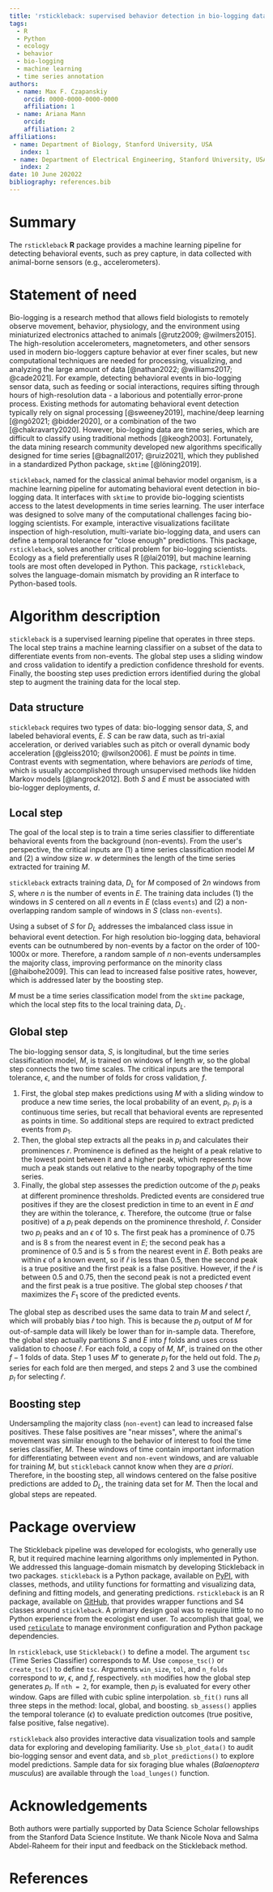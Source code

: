 ```yaml
---
title: 'rstickleback: supervised behavior detection in bio-logging data'
tags:
  - R
  - Python
  - ecology
  - behavior
  - bio-logging
  - machine learning
  - time series annotation
authors:
  - name: Max F. Czapanskiy
    orcid: 0000-0000-0000-0000
    affiliation: 1
  - name: Ariana Mann
    orcid: 
    affiliation: 2
affiliations:
 - name: Department of Biology, Stanford University, USA
   index: 1
 - name: Department of Electrical Engineering, Stanford University, USA
   index: 2
date: 10 June 202022
bibliography: references.bib
---
```


# Summary

The `rstickleback` **R** package provides a machine learning pipeline for detecting behavioral events, such as prey capture, in data collected with animal-borne sensors (e.g., accelerometers).

# Statement of need

Bio-logging is a research method that allows field biologists to remotely observe movement, behavior, physiology, and the environment using miniaturized electronics attached to animals [@rutz2009; @wilmers2015]. The high-resolution accelerometers, magnetometers, and other sensors used in modern bio-loggers capture behavior at ever finer scales, but new computational techniques are needed for processing, visualizing, and analyzing the large amount of data [@nathan2022; @williams2017; @cade2021]. For example, detecting behavioral events in bio-logging sensor data, such as feeding or social interactions, requires sifting through hours of high-resolution data - a laborious and potentially error-prone process. Existing methods for automating behavioral event detection typically rely on signal processing [@sweeney2019], machine/deep learning [@ngô2021; @bidder2020], or a combination of the two [@chakravarty2020]. However, bio-logging data are time series, which are difficult to classify using traditional methods [@keogh2003]. Fortunately, the data mining research community developed new algorithms specifically designed for time series [@bagnall2017; @ruiz2021], which they published in a standardized Python package, `sktime` [@löning2019].

`stickleback`, named for the classical animal behavior model organism, is a machine learning pipeline for automating behavioral event detection in bio-logging data. It interfaces with `sktime` to provide bio-logging scientists access to the latest developments in time series learning. The user interface was designed to solve many of the computational challenges facing bio-logging scientists. For example, interactive visualizations facilitate inspection of high-resolution, multi-variate bio-logging data, and users can define a temporal tolerance for "close enough" predictions. This package, `rstickleback`, solves another critical problem for bio-logging scientists. Ecology as a field preferentially uses R [@lai2019], but machine learning tools are most often developed in Python. This package, `rstickleback`, solves the language-domain mismatch by providing an R interface to Python-based tools.

# Algorithm description

`stickleback` is a supervised learning pipeline that operates in three steps. The local step trains a machine learning classifier on a subset of the data to differentiate events from non-events. The global step uses a sliding window and cross validation to identify a prediction confidence threshold for events. Finally, the boosting step uses prediction errors identified during the global step to augment the training data for the local step.

## Data structure

`stickleback` requires two types of data: bio-logging sensor data, $S$, and labeled behavioral events, $E$. $S$ can be raw data, such as tri-axial acceleration, or derived variables such as pitch or overall dynamic body acceleration [@gleiss2010; @wilson2006]. $E$ must be *points* in time. Contrast events with segmentation, where behaviors are *periods* of time, which is usually accomplished through unsupervised methods like hidden Markov models [@langrock2012]. Both $S$ and $E$ must be associated with bio-logger deployments, $d$.

## Local step

The goal of the local step is to train a time series classifier to differentiate behavioral events from the background (non-events). From the user's perspective, the critical inputs are (1) a time series classification model $M$ and (2) a window size $w$. $w$ determines the length of the time series extracted for training $M$.

`stickleback` extracts training data, $D_L$ for $M$ composed of $2n$ windows from $S$, where $n$ is the number of events in $E$. The training data includes (1) the windows in $S$ centered on all $n$ events in $E$ (class `events`) and (2) a non-overlapping random sample of windows in $S$ (class `non-events`).

Using a subset of $S$ for $D_L$ addresses the imbalanced class issue in behavioral event detection. For high resolution bio-logging data, behavioral events can be outnumbered by non-events by a factor on the order of 100-1000x or more. Therefore, a random sample of $n$ non-events undersamples the majority class, improving performance on the minority class [@haibohe2009]. This can lead to increased false positive rates, however, which is addressed later by the boosting step.

$M$ must be a time series classification model from the `sktime` package, which the local step fits to the local training data, $D_L$.

## Global step

The bio-logging sensor data, $S$, is longitudinal, but the time series classification model, $M$, is trained on windows of length $w$, so the global step connects the two time scales. The critical inputs are the temporal tolerance, $\epsilon$, and the number of folds for cross validation, $f$.

1.  First, the global step makes predictions using $M$ with a sliding window to produce a new time series, the local probability of an event, $p_l$. $p_l$ is a continuous time series, but recall that behavioral events are represented as points in time. So additional steps are required to extract predicted events from $p_1$.
2.  Then, the global step extracts all the peaks in $p_l$ and calculates their prominences $r$. Prominence is defined as the height of a peak relative to the lowest point between it and a higher peak, which represents how much a peak stands out relative to the nearby topography of the time series.
3.  Finally, the global step assesses the prediction outcome of the $p_l$ peaks at different prominence thresholds. Predicted events are considered true positives if they are the closest prediction in time to an event in $E$ *and* they are within the tolerance, $\epsilon$. Therefore, the outcome (true or false positive) of a $p_l$ peak depends on the prominence threshold, $\hat{r}$. Consider two $p_l$ peaks and an $\epsilon$ of 10 s. The first peak has a prominence of 0.75 and is 8 s from the nearest event in $E$; the second peak has a prominence of 0.5 and is 5 s from the nearest event in $E$. Both peaks are within $\epsilon$ of a known event, so if $\hat{r}$ is less than 0.5, then the second peak is a true positive and the first peak is a false positive. However, if the $\hat{r}$ is between 0.5 and 0.75, then the second peak is not a predicted event and the first peak is a true positive. The global step chooses $\hat{r}$ that maximizes the $F_1$ score of the predicted events.

The global step as described uses the same data to train $M$ and select $\hat{r}$, which will probably bias $\hat{r}$ too high. This is because the $p_l$ output of $M$ for out-of-sample data will likely be lower than for in-sample data. Therefore, the global step actually partitions $S$ and $E$ into $f$ folds and uses cross validation to choose $\hat{r}$. For each fold, a copy of $M$, $M'$, is trained on the other $f-1$ folds of data. Step 1 uses $M'$ to generate $p_l$ for the held out fold. The $p_l$ series for each fold are then merged, and steps 2 and 3 use the combined $p_l$ for selecting $\hat{r}$.

## Boosting step

Undersampling the majority class (`non-event`) can lead to increased false positives. These false positives are "near misses", where the animal's movement was similar enough to the behavior of interest to fool the time series classifier, $M$. These windows of time contain important information for differentiating between `event` and `non-event` windows, and are valuable for training $M$, but `stickleback` cannot know when they are *a priori*. Therefore, in the boosting step, all windows centered on the false positive predictions are added to $D_L$, the training data set for $M$. Then the local and global steps are repeated.

# Package overview

The Stickleback pipeline was developed for ecologists, who generally use R, but it required machine learning algorithms only implemented in Python. We addressed this language-domain mismatch by developing Stickleback in two packages. `stickleback` is a Python package, available on [PyPI](https://pypi.org/project/stickleback/), with classes, methods, and utility functions for formatting and visualizing data, defining and fitting models, and generating predictions. `rstickleback` is an R package, available on [GitHub](https://github.com/FlukeAndFeather/rstickleback), that provides wrapper functions and S4 classes around `stickleback`. A primary design goal was to require little to no Python experience from the ecologist end user. To accomplish that goal, we used [`reticulate`](https://rstudio.github.io/reticulate/) to manage environment configuration and Python package dependencies.

In `rstickleback`, use `Stickleback()` to define a model. The argument `tsc` (Time Series Classifier) corresponds to $M$. Use `compose_tsc()` or `create_tsc()` to define `tsc`. Arguments `win_size`, `tol`, and `n_folds` correspond to $w$, $\epsilon$, and $f$, respectively. `nth` modifies how the global step generates $p_l$. If `nth = 2`, for example, then $p_l$ is evaluated for every other window. Gaps are filled with cubic spline interpolation. `sb_fit()` runs all three steps in the method: local, global, and boosting. `sb_assess()` applies the temporal tolerance ($\epsilon$) to evaluate prediction outcomes (true positive, false positive, false negative).

`rstickleback` also provides interactive data visualization tools and sample data for exploring and developing familiarity. Use `sb_plot_data()` to audit bio-logging sensor and event data, and `sb_plot_predictions()` to explore model predictions. Sample data for six foraging blue whales (*Balaenoptera musculus*) are available through the `load_lunges()` function.

# Acknowledgements

Both authors were partially supported by Data Science Scholar fellowships from the Stanford Data Science Institute. We thank Nicole Nova and Salma Abdel-Raheem for their input and feedback on the Stickleback method.

# References
